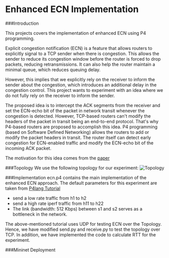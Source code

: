 # Enhanced ECN Implementation

###Introduction

This projects covers the implementation of enhanced ECN using P4 programming. 

Explicit congestion notification (ECN) is a feature that allows routers
to explicitly signal to a TCP sender when there is congestion. 
This allows the sender to reduce its congestion window before the
router is forced to drop packets, reducing retransmissions. 
It can also help the router maintain a minimal queue, 
which reduces queuing delay.

However, this implies that we explicitly rely on the receiver 
to inform the sender about the congestion,
which introduces an additional delay in the congestion control. 
This project wants to experiment with an idea where we do not fully 
rely on the receiver to inform the sender. 

The proposed idea is to intercept the ACK segments from 
the receiver and set the ECN-echo bit of the packet 
in network transit whenever the congestion is detected. 
However, TCP-based routers can't modify the headers of the 
packet in transit being an end-to-end protocol. 
That's why P4-based routers are proposed to accomplish this idea. 
P4 programming (based on Software Defined Networking) allows 
the routers to add or modify the packet headers in transit. 
The router itself can detect early congestion for ECN-enabled 
traffic and modify the ECN-echo bit of the incoming ACK packet.

The motivation for this idea comes from the [paper](https://ieeexplore.ieee.org/document/9058340/)

###Topology
We use the following topology for our experiment:
![Topology](https://github.com/p4lang/tutorials/blob/master/exercises/ecn/setup.png)

###Implementation
ecn.p4 contains the main implementation of the enhanced ECN approach.
The default parameters for this experiment are taken from [P4lang Tutorial](https://github.com/p4lang/tutorials/tree/master/exercises/ecn) 
- send a low rate traffic from h1 to h2
- send a high rate iperf traffic from h11 to h22
- The link (bandwidth: 512 Kbps) between s1 and s2 serves as a bottleneck in the network.

The above-mentioned tutorial uses UDP for testing ECN over the Topology.
Hence, we have modified send.py and receive.py to test the topology over TCP.
In addition, we have implemented the code to calculate RTT for the experiment.

###Mininet Deployment

